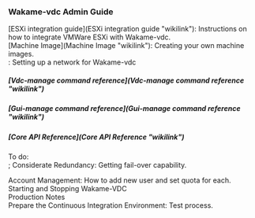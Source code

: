 ### Wakame-vdc Admin Guide

[ESXi integration guide](ESXi integration guide "wikilink"): Instructions on how to integrate VMWare ESXi with Wakame-vdc.  
[Machine Image](Machine Image "wikilink"): Creating your own machine images.  
<Networking>: Setting up a network for Wakame-vdc  
<Troubleshooting>  

##### [Vdc-manage command reference](Vdc-manage command reference "wikilink")

##### [Gui-manage command reference](Gui-manage command reference "wikilink")

##### [Core API Reference](Core API Reference "wikilink")


To do:  
; Considerate Redundancy: Getting fail-over capability.

Account Management: How to add new user and set quota for each.  
Starting and Stopping Wakame-VDC  
Production Notes  
Prepare the Continuous Integration Environment: Test process.  


